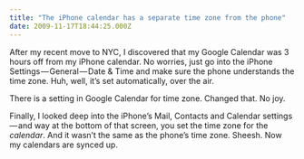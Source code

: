 ```yaml
---
title: "The iPhone calendar has a separate time zone from the phone"
date: 2009-11-17T18:44:25.000Z
---
```


After my recent move to NYC, I discovered that my Google Calendar was 3 hours off from my iPhone calendar. No worries, just go into the iPhone Settings — General — Date &amp; Time and make sure the phone understands the time zone. Huh, well, it’s set automatically, over the air.

There is a setting in Google Calendar for time zone. Changed that. No joy.

Finally, I looked deep into the iPhone’s Mail, Contacts and Calendar settings — and way at the bottom of that screen, you set the time zone for the _calendar_. And it wasn’t the same as the phone’s time zone. Sheesh. Now my calendars are synced up.
